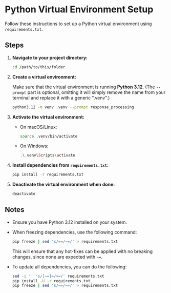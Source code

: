 # Python Virtual Environment Setup

Follow these instructions to set up a Python virtual environment using `requirements.txt`.

## Steps

1. **Navigate to your project directory:**

   ```sh
   cd /path/to/this/folder
   ```

2. **Create a virtual environment:**

   Make sure that the virtual environment is running **Python 3.12**.
   (The `--prompt` part is optional, omitting it will simply remove the name from your terminal and replace it with a generic ".venv".)

   ```sh
   python3.12 -m venv .venv --prompt response_processing
   ```

3. **Activate the virtual environment:**

   - On macOS/Linux:
     ```sh
     source .venv/bin/activate
     ```
   - On Windows:
     ```sh
     .\.venv\Scripts\activate
     ```

4. **Install dependencies from `requirements.txt`:**

   ```sh
   pip install -r requirements.txt
   ```

5. **Deactivate the virtual environment when done:**

   ```sh
   deactivate
   ```

## Notes

- Ensure you have Python 3.12 installed on your system.

- When freezing dependencies, use the following command:

  ```sh
  pip freeze | sed 's/==/~=/' > requirements.txt
  ```

  This will ensure that any hot-fixes can be applied with no breaking changes, since none are expected with `~=`.

- To update all dependencies, you can do the following:

  ```sh
  sed -i '' 's/[~=]=/>=/' requirements.txt
  pip install -U -r requirements.txt
  pip freeze | sed 's/==/~=/' > requirements.txt
  ```
